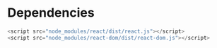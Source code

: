 # Dependencies

```js
<script src="node_modules/react/dist/react.js"></script>
<script src="node_modules/react-dom/dist/react-dom.js"></script>
```



